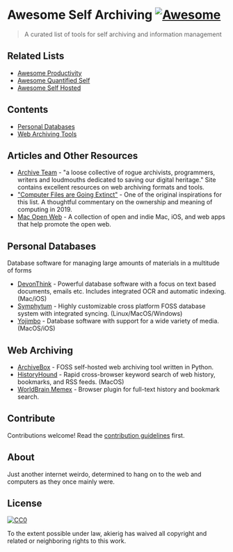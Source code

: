 # Awesome Self Archiving [![Awesome](https://awesome.re/badge.svg)](https://awesome.re)

> A curated list of tools for self archiving and information management

## Related Lists
- [Awesome Productivity](https://github.com/jyguyomarch/awesome-productivity)
- [Awesome Quantified Self](https://github.com/woop/awesome-quantified-self)
- [Awesome Self Hosted](https://github.com/awesome-selfhosted/awesome-selfhosted)

## Contents

- [Personal Databases](#personal-databases)
- [Web Archiving Tools](#web-archiving)

## Articles and Other Resources
- [Archive Team](https://archiveteam.org/) - "a loose collective of rogue archivists, programmers, writers and loudmouths dedicated to saving our digital heritage." Site contains excellent resources on web archiving formats and tools.
- ["Computer Files are Going Extinct"](https://onezero.medium.com/the-death-of-the-computer-file-doc-43cb028c0506) - One of the original inspirations for this list. A thoughtful commentary on the ownership and meaning of computing in 2019. 
- [Mac Open Web](https://macopenweb.com/) - A collection of open and indie Mac, iOS, and web apps that help promote the open web.

## Personal Databases

Database software for managing large amounts of materials in a multitude of forms

- [DevonThink](https://www.devontechnologies.com/apps/devonthink) - Powerful database software with a focus on text based documents, emails etc. Includes integrated OCR and automatic indexing. (Mac/iOS)
- [Symphytum](https://github.com/giowck/symphytum#symphytum) - Highly customizable cross platform FOSS database system with integrated syncing. (Linux/MacOS/Windows)
- [Yojimbo](https://www.barebones.com/products/yojimbo/) - Database software with support for a wide variety of media. (MacOS/iOS)

## Web Archiving
- [ArchiveBox](https://github.com/pirate/ArchiveBox) - FOSS self-hosted web archiving tool written in Python. 
- [HistoryHound](https://www.stclairsoft.com/HistoryHound/) - Rapid cross-browser keyword search of web history, bookmarks, and RSS feeds. (MacOS)
- [WorldBrain Memex](https://github.com/WorldBrain/Memex) - Browser plugin for full-text history and bookmark search.

## Contribute

Contributions welcome! Read the [contribution guidelines](contributing.md) first.

## About
Just another internet weirdo, determined to hang on to the web and computers as they once mainly were.
## License

[![CC0](https://mirrors.creativecommons.org/presskit/buttons/88x31/svg/cc-zero.svg)](https://creativecommons.org/publicdomain/zero/1.0)

To the extent possible under law, akierig has waived all copyright and related or neighboring rights to this work.